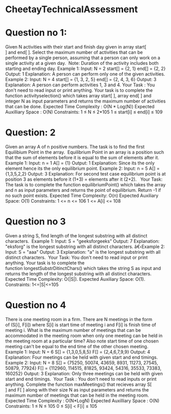 # CheetayTechnicalAssessment
	
		 

# Question no 1:
Given N activities with their start and finish day given in array start[ ] and end[ ]. Select the maximum number of activities that can be performed by a single person, assuming that a person can only work on a single activity at a given day. 
Note: Duration of the activity includes both starting and ending day.
Example 1:
Input:
N = 2
start[] = {2, 1}
end[] = {2, 2}
Output: 
1
Explanation:
A person can perform only one of the
given activities.
Example 2:
Input:
N = 4
start[] = {1, 3, 2, 5}
end[] = {2, 4, 3, 6}
Output: 
3
Explanation:
A person can perform activities 1, 3
and 4.
Your Task : You don't need to read input or print anything. Your task is to complete the function activityselection() which takes array start[ ], array end[ ] and integer N as input parameters and returns the maximum number of activities that can be done.
Expected Time Complexity : O(N * Log(N)) Expected Auxilliary Space : O(N)
Constraints: 1 ≤ N ≤ 2*105 1 ≤ start[i] ≤ end[i] ≤ 109

# Question: 2 
Given an array A of n positive numbers. The task is to find the first Equilibium Point in the array.  Equilibrium Point in an array is a position such that the sum of elements before it is equal to the sum of elements after it.
Example 1:
Input:
n = 1
A[] = {1}
Output: 1
Explanation: Since its the only 
element hence its the only equilibrium 
point. 
Example 2:
Input:
n = 5
A[] = {1,3,5,2,2}
Output: 3
Explanation: For second test case 
equilibrium point is at position 3 
as elements before it (1+3) = 
elements after it (2+2).
 
Your Task: The task is to complete the function equilibriumPoint() which takes the array and n as input parameters and returns the point of equilibrium. Return -1 if no such point exists.
Expected Time Complexity: O(n) Expected Auxiliary Space: O(1)
Constraints: 1 <= n <= 106 1 <= A[i] <= 108



# Question no 3
Given a string S, find length of the longest substring with all distinct characters. 
Example 1:
Input:
S = "geeksforgeeks"
Output: 7
Explanation: "eksforg" is the longest 
substring with all distinct characters.
â€‹Example 2:
Input: 
S = "aaa"
Output: 3
Explanation: "a" is the longest substring 
with all distinct characters.
 Your Task: You don't need to read input or print anything. Your task is to complete the function longestSubstrDitinctChars() which takes the string S as input and returns the length of the longest substring with all distinct characters.
 Expected Time Complexity: O(|S|). Expected Auxiliary Space: O(1).
 Constraints: 1<=|S|<=105

# Question no 4
There is one meeting room in a firm. There are N meetings in the form of (S[i], F[i]) where S[i] is start time of meeting i and F[i] is finish time of meeting i. What is the maximum number of meetings that can be accommodated in the meeting room when only one meeting can be held in the meeting room at a particular time? Also note start time of one chosen meeting can't be equal to the end time of the other chosen meeting.
 Example 1:
Input:
N = 6
S[] = {1,3,0,5,8,5}
F[] = {2,4,6,7,9,9}
Output: 
4
Explanation:
Four meetings can be held with
given start and end timings.
Example 2:
Input:
N = 8
S[] = {75250, 50074, 43659, 8931, 11273,
27545, 50879, 77924}
F[] = {112960, 114515, 81825, 93424, 54316,
35533, 73383, 160252}
Output: 
3
Explanation:
Only three meetings can be held
with given start and end timings.
 Your Task : You don't need to read inputs or print anything. Complete the function maxMeetings() that recieves array S[ ] and F[ ] along with their size N as input parameters and returns the maximum number of meetings that can be held in the meeting room.
 Expected Time Complexity : O(N*LogN) Expected Auxilliary Space : O(N)
 Constraints: 1 ≤ N ≤ 105 0 ≤ S[i] < F[i] ≤ 105


